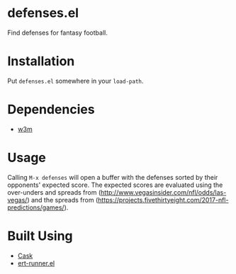 # defenses.el

Find defenses for fantasy football.

# Installation

Put `defenses.el` somewhere in your `load-path`.

# Dependencies

* [w3m](https://github.com/ecbrown/emacs-w3m)

# Usage

Calling `M-x defenses` will open a buffer with the defenses sorted by
their opponents' expected score. The expected scores are evaluated
using the over-unders and spreads from
(http://www.vegasinsider.com/nfl/odds/las-vegas/) and the spreads from
(https://projects.fivethirtyeight.com/2017-nfl-predictions/games/).

# Built Using
* [Cask](https://cask.readthedocs.io/en/latest/)
* [ert-runner.el](https://github.com/rejeep/ert-runner.el)
